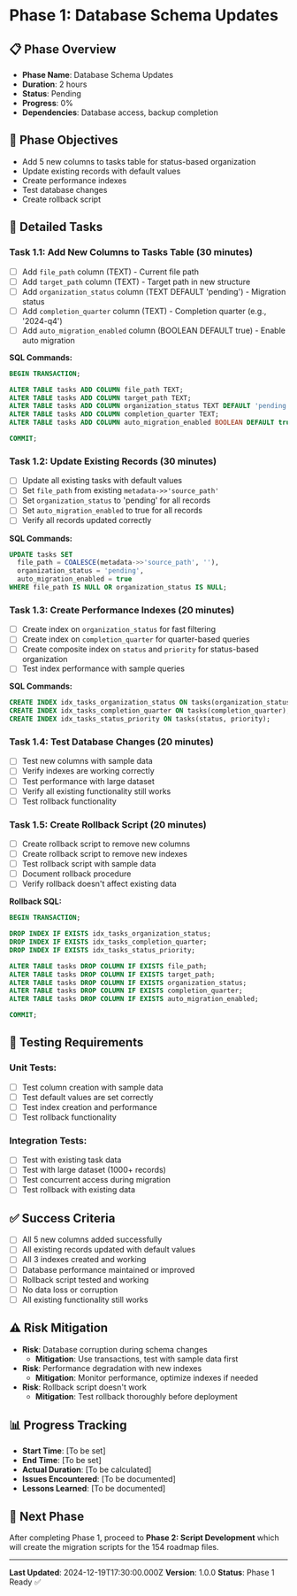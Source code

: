 # Phase 1: Database Schema Updates

## 📋 Phase Overview
- **Phase Name**: Database Schema Updates
- **Duration**: 2 hours
- **Status**: Pending
- **Progress**: 0%
- **Dependencies**: Database access, backup completion

## 🎯 Phase Objectives
- Add 5 new columns to tasks table for status-based organization
- Update existing records with default values
- Create performance indexes
- Test database changes
- Create rollback script

## 📝 Detailed Tasks

### Task 1.1: Add New Columns to Tasks Table (30 minutes)
- [ ] Add `file_path` column (TEXT) - Current file path
- [ ] Add `target_path` column (TEXT) - Target path in new structure
- [ ] Add `organization_status` column (TEXT DEFAULT 'pending') - Migration status
- [ ] Add `completion_quarter` column (TEXT) - Completion quarter (e.g., '2024-q4')
- [ ] Add `auto_migration_enabled` column (BOOLEAN DEFAULT true) - Enable auto migration

**SQL Commands:**
```sql
BEGIN TRANSACTION;

ALTER TABLE tasks ADD COLUMN file_path TEXT;
ALTER TABLE tasks ADD COLUMN target_path TEXT;
ALTER TABLE tasks ADD COLUMN organization_status TEXT DEFAULT 'pending';
ALTER TABLE tasks ADD COLUMN completion_quarter TEXT;
ALTER TABLE tasks ADD COLUMN auto_migration_enabled BOOLEAN DEFAULT true;

COMMIT;
```

### Task 1.2: Update Existing Records (30 minutes)
- [ ] Update all existing tasks with default values
- [ ] Set `file_path` from existing `metadata->>'source_path'`
- [ ] Set `organization_status` to 'pending' for all records
- [ ] Set `auto_migration_enabled` to true for all records
- [ ] Verify all records updated correctly

**SQL Commands:**
```sql
UPDATE tasks SET 
  file_path = COALESCE(metadata->>'source_path', ''),
  organization_status = 'pending',
  auto_migration_enabled = true
WHERE file_path IS NULL OR organization_status IS NULL;
```

### Task 1.3: Create Performance Indexes (20 minutes)
- [ ] Create index on `organization_status` for fast filtering
- [ ] Create index on `completion_quarter` for quarter-based queries
- [ ] Create composite index on `status` and `priority` for status-based organization
- [ ] Test index performance with sample queries

**SQL Commands:**
```sql
CREATE INDEX idx_tasks_organization_status ON tasks(organization_status);
CREATE INDEX idx_tasks_completion_quarter ON tasks(completion_quarter);
CREATE INDEX idx_tasks_status_priority ON tasks(status, priority);
```

### Task 1.4: Test Database Changes (20 minutes)
- [ ] Test new columns with sample data
- [ ] Verify indexes are working correctly
- [ ] Test performance with large dataset
- [ ] Verify all existing functionality still works
- [ ] Test rollback functionality

### Task 1.5: Create Rollback Script (20 minutes)
- [ ] Create rollback script to remove new columns
- [ ] Create rollback script to remove new indexes
- [ ] Test rollback script with sample data
- [ ] Document rollback procedure
- [ ] Verify rollback doesn't affect existing data

**Rollback SQL:**
```sql
BEGIN TRANSACTION;

DROP INDEX IF EXISTS idx_tasks_organization_status;
DROP INDEX IF EXISTS idx_tasks_completion_quarter;
DROP INDEX IF EXISTS idx_tasks_status_priority;

ALTER TABLE tasks DROP COLUMN IF EXISTS file_path;
ALTER TABLE tasks DROP COLUMN IF EXISTS target_path;
ALTER TABLE tasks DROP COLUMN IF EXISTS organization_status;
ALTER TABLE tasks DROP COLUMN IF EXISTS completion_quarter;
ALTER TABLE tasks DROP COLUMN IF EXISTS auto_migration_enabled;

COMMIT;
```

## 🧪 Testing Requirements

### Unit Tests:
- [ ] Test column creation with sample data
- [ ] Test default values are set correctly
- [ ] Test index creation and performance
- [ ] Test rollback functionality

### Integration Tests:
- [ ] Test with existing task data
- [ ] Test with large dataset (1000+ records)
- [ ] Test concurrent access during migration
- [ ] Test rollback with existing data

## ✅ Success Criteria
- [ ] All 5 new columns added successfully
- [ ] All existing records updated with default values
- [ ] All 3 indexes created and working
- [ ] Database performance maintained or improved
- [ ] Rollback script tested and working
- [ ] No data loss or corruption
- [ ] All existing functionality still works

## ⚠️ Risk Mitigation
- **Risk**: Database corruption during schema changes
  - **Mitigation**: Use transactions, test with sample data first
- **Risk**: Performance degradation with new indexes
  - **Mitigation**: Monitor performance, optimize indexes if needed
- **Risk**: Rollback script doesn't work
  - **Mitigation**: Test rollback thoroughly before deployment

## 📊 Progress Tracking
- **Start Time**: [To be set]
- **End Time**: [To be set]
- **Actual Duration**: [To be calculated]
- **Issues Encountered**: [To be documented]
- **Lessons Learned**: [To be documented]

## 🔄 Next Phase
After completing Phase 1, proceed to **Phase 2: Script Development** which will create the migration scripts for the 154 roadmap files.

---

**Last Updated**: 2024-12-19T17:30:00.000Z
**Version**: 1.0.0
**Status**: Phase 1 Ready ✅
